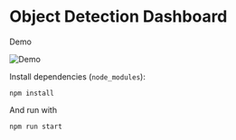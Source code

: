 # Object Detection Dashboard

Demo

![Demo](object_demo.gif)


Install dependencies  (`node_modules`):

```
npm install
```

And run with

```
npm run start
```
